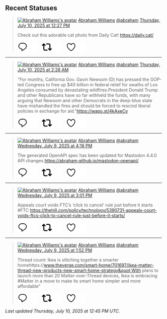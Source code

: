 ## Recent Statuses

> <a href="https://indieweb.social/@abraham"><img alt="Abraham Williams's avatar" src="https://cdn.masto.host/indiewebsocial/accounts/avatars/109/292/540/382/343/163/original/d00f2e03ce9c85b1.jpg" height="24" width="24" ></a> [Abraham Williams](https://indieweb.social/@abraham) [@abraham](https://indieweb.social/@abraham) [Thursday, July 10, 2025 at 12:27 PM](https://indieweb.social/@abraham/114828930961318751)
>
> Check out this adorable cat photo from Daily Cat! https://daily.cat/
>
> [![Reply](./images/reply_light.svg#gh-light-mode-only "Reply")](https://indieweb.social/@abraham/114828930961318751#gh-light-mode-only)[![Reply](./images/reply.svg#gh-dark-mode-only "Reply")](https://indieweb.social/@abraham/114828930961318751#gh-dark-mode-only)&emsp;[![Boost](./images/retweet_light.svg#gh-light-mode-only "Boost")](https://indieweb.social/@abraham/114828930961318751#gh-light-mode-only)[![Boost](./images/retweet.svg#gh-dark-mode-only "Boost")](https://indieweb.social/@abraham/114828930961318751#gh-dark-mode-only)&emsp;[![Favorite](./images/like_light.svg#gh-light-mode-only "Favorite")](https://indieweb.social/@abraham/114828930961318751#gh-light-mode-only)[![Favorite](./images/like.svg#gh-dark-mode-only "Favorite")](https://indieweb.social/@abraham/114828930961318751#gh-dark-mode-only)


---

> <a href="https://indieweb.social/@abraham"><img alt="Abraham Williams's avatar" src="https://cdn.masto.host/indiewebsocial/accounts/avatars/109/292/540/382/343/163/original/d00f2e03ce9c85b1.jpg" height="24" width="24" ></a> [Abraham Williams](https://indieweb.social/@abraham) [@abraham](https://indieweb.social/@abraham) [Thursday, July 10, 2025 at 2:28 AM](https://indieweb.social/@abraham/114826575791302551)
>
> &quot;For months, California Gov. Gavin Newsom (D) has pressed the GOP-led Congress to free up $40 billion in federal relief for swaths of Los Angeles consumed by devastating wildfires.President Donald Trump and other Republicans have so far withheld the funds, with many arguing that Newsom and other Democrats in the deep-blue state have mishandled the fires and should be forced to rescind liberal policies in exchange for aid.&quot;https://wapo.st/4kAxeCv
>
> [![Reply](./images/reply_light.svg#gh-light-mode-only "Reply")](https://indieweb.social/@abraham/114826575791302551#gh-light-mode-only)[![Reply](./images/reply.svg#gh-dark-mode-only "Reply")](https://indieweb.social/@abraham/114826575791302551#gh-dark-mode-only)&emsp;[![Boost](./images/retweet_light.svg#gh-light-mode-only "Boost")](https://indieweb.social/@abraham/114826575791302551#gh-light-mode-only)[![Boost](./images/retweet.svg#gh-dark-mode-only "Boost")](https://indieweb.social/@abraham/114826575791302551#gh-dark-mode-only)&emsp;[![Favorite](./images/like_light.svg#gh-light-mode-only "Favorite")](https://indieweb.social/@abraham/114826575791302551#gh-light-mode-only)[![Favorite](./images/like.svg#gh-dark-mode-only "Favorite")](https://indieweb.social/@abraham/114826575791302551#gh-dark-mode-only)


---

> <a href="https://indieweb.social/@abraham"><img alt="Abraham Williams's avatar" src="https://cdn.masto.host/indiewebsocial/accounts/avatars/109/292/540/382/343/163/original/d00f2e03ce9c85b1.jpg" height="24" width="24" ></a> [Abraham Williams](https://indieweb.social/@abraham) [@abraham](https://indieweb.social/@abraham) [Wednesday, July 9, 2025 at 4:18 PM](https://indieweb.social/@abraham/114824179437155410)
>
> The generated OpenAPI spec has been updated for Mastodon 4.4.0 API changes.https://abraham.github.io/mastodon-openapi/
>
> [![Reply](./images/reply_light.svg#gh-light-mode-only "Reply")](https://indieweb.social/@abraham/114824179437155410#gh-light-mode-only)[![Reply](./images/reply.svg#gh-dark-mode-only "Reply")](https://indieweb.social/@abraham/114824179437155410#gh-dark-mode-only)&emsp;[![Boost](./images/retweet_light.svg#gh-light-mode-only "Boost")](https://indieweb.social/@abraham/114824179437155410#gh-light-mode-only)[![Boost](./images/retweet.svg#gh-dark-mode-only "Boost")](https://indieweb.social/@abraham/114824179437155410#gh-dark-mode-only)&emsp;[![Favorite](./images/like_light.svg#gh-light-mode-only "Favorite")](https://indieweb.social/@abraham/114824179437155410#gh-light-mode-only)[![Favorite](./images/like.svg#gh-dark-mode-only "Favorite")](https://indieweb.social/@abraham/114824179437155410#gh-dark-mode-only)


---

> <a href="https://indieweb.social/@abraham"><img alt="Abraham Williams's avatar" src="https://cdn.masto.host/indiewebsocial/accounts/avatars/109/292/540/382/343/163/original/d00f2e03ce9c85b1.jpg" height="24" width="24" ></a> [Abraham Williams](https://indieweb.social/@abraham) [@abraham](https://indieweb.social/@abraham) [Wednesday, July 9, 2025 at 3:01 PM](https://indieweb.social/@abraham/114823873292385844)
>
> Appeals court voids FTC’s ‘click to cancel’ rule just before it starts #FTC https://thehill.com/policy/technology/5390731-appeals-court-voids-ftcs-click-to-cancel-rule-just-before-it-starts/
>
> [![Reply](./images/reply_light.svg#gh-light-mode-only "Reply")](https://indieweb.social/@abraham/114823873292385844#gh-light-mode-only)[![Reply](./images/reply.svg#gh-dark-mode-only "Reply")](https://indieweb.social/@abraham/114823873292385844#gh-dark-mode-only)&emsp;[![Boost](./images/retweet_light.svg#gh-light-mode-only "Boost")](https://indieweb.social/@abraham/114823873292385844#gh-light-mode-only)[![Boost](./images/retweet.svg#gh-dark-mode-only "Boost")](https://indieweb.social/@abraham/114823873292385844#gh-dark-mode-only)&emsp;[![Favorite](./images/like_light.svg#gh-light-mode-only "Favorite")](https://indieweb.social/@abraham/114823873292385844#gh-light-mode-only)[![Favorite](./images/like.svg#gh-dark-mode-only "Favorite")](https://indieweb.social/@abraham/114823873292385844#gh-dark-mode-only)


---

> <a href="https://indieweb.social/@abraham"><img alt="Abraham Williams's avatar" src="https://cdn.masto.host/indiewebsocial/accounts/avatars/109/292/540/382/343/163/original/d00f2e03ce9c85b1.jpg" height="24" width="24" ></a> [Abraham Williams](https://indieweb.social/@abraham) [@abraham](https://indieweb.social/@abraham) [Wednesday, July 9, 2025 at 1:52 PM](https://indieweb.social/@abraham/114823601895726897)
>
> Thread count: Ikea is stitching together a smarter homehttps://www.theverge.com/smart-home/701697/ikea-matter-thread-new-products-new-smart-home-strategy&quot;With plans to launch more than 20 Matter-over-Thread devices, Ikea is embracing #Matter in a move to make its smart home simpler and more affordable&quot;
>
> [![Reply](./images/reply_light.svg#gh-light-mode-only "Reply")](https://indieweb.social/@abraham/114823601895726897#gh-light-mode-only)[![Reply](./images/reply.svg#gh-dark-mode-only "Reply")](https://indieweb.social/@abraham/114823601895726897#gh-dark-mode-only)&emsp;[![Boost](./images/retweet_light.svg#gh-light-mode-only "Boost")](https://indieweb.social/@abraham/114823601895726897#gh-light-mode-only)[![Boost](./images/retweet.svg#gh-dark-mode-only "Boost")](https://indieweb.social/@abraham/114823601895726897#gh-dark-mode-only)&emsp;[![Favorite](./images/like_light.svg#gh-light-mode-only "Favorite")](https://indieweb.social/@abraham/114823601895726897#gh-light-mode-only)[![Favorite](./images/like.svg#gh-dark-mode-only "Favorite")](https://indieweb.social/@abraham/114823601895726897#gh-dark-mode-only)


_Last updated Thursday, July 10, 2025 at 12:45 PM UTC._
